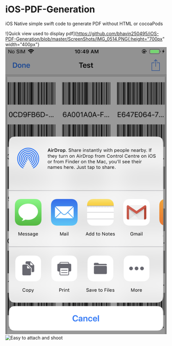 # iOS-PDF-Generation
iOS Native simple swift code to generate PDF without HTML or cocoaPods

![Quick view used to display pdf](https://github.com/bhavin250495/iOS-PDF-Generation/blob/master/ScreenShots/IMG_0514.PNG{:height="700px" width="400px"}
![Extension to share](https://github.com/bhavin250495/iOS-PDF-Generation/blob/master/ScreenShots/IMG_0515.PNG)
![Easy to attach and shoot](https://github.com/bhavin250495/iOS-PDF-Generation/blob/master/ScreenShots/IMG_0516.PNG)


